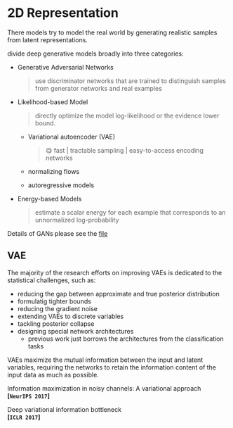 # 2D Representation

There models try to model the real world by generating realistic samples from latent representations.



<Generating images with sparse representations> divide deep generative models broadly into three categories:

- Generative Adversarial Networks

  > use discriminator networks that are trained to distinguish samples from generator networks and real examples

- Likelihood-based Model

  > directly optimize the model log-likelihood or the evidence lower bound.

  - Variational autoencoder (VAE) 

    > :yum: fast | tractable sampling | easy-to-access encoding networks 

  - normalizing flows

  - autoregressive models

- Energy-based Models

  > estimate a scalar energy for each example that corresponds to an unnormalized log-probability





Details of GANs please see the [file]()



## VAE

The majority of the research efforts on improving VAEs is dedicated to the statistical challenges, such as:

- reducing the gap between approximate and true posterior distribution
- formulatig tighter bounds
- reducing the gradient noise
- extending VAEs to discrete variables
- tackling posterior collapse
- designing special network architectures
  - previous work just borrows the architectures from the classification tasks



VAEs maximize the mutual information between the input and latent variables, requiring the networks to retain the information content of the input data as much as possible.

Information maximization in noisy channels: A variational approach  
**[`NeurIPS 2017`]**

Deep variational information bottleneck  
**[`ICLR 2017`]**

